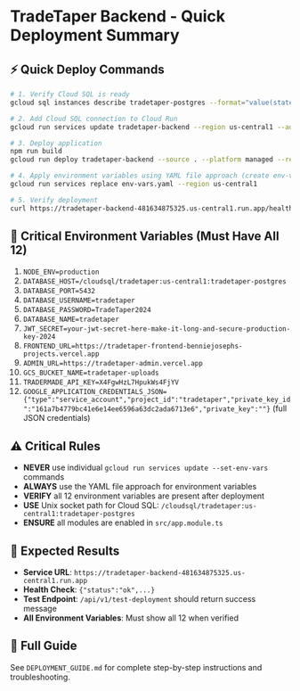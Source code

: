 # TradeTaper Backend - Quick Deployment Summary

## ⚡ Quick Deploy Commands

```bash
# 1. Verify Cloud SQL is ready
gcloud sql instances describe tradetaper-postgres --format="value(state)"

# 2. Add Cloud SQL connection to Cloud Run
gcloud run services update tradetaper-backend --region us-central1 --add-cloudsql-instances=tradetaper:us-central1:tradetaper-postgres

# 3. Deploy application
npm run build
gcloud run deploy tradetaper-backend --source . --platform managed --region us-central1 --allow-unauthenticated --port 8080 --memory 2Gi --cpu 2 --max-instances 10 --timeout 900

# 4. Apply environment variables using YAML file approach (create env-vars.yaml first)
gcloud run services replace env-vars.yaml --region us-central1

# 5. Verify deployment
curl https://tradetaper-backend-481634875325.us-central1.run.app/health
```

## 🔑 Critical Environment Variables (Must Have All 12)

1. `NODE_ENV=production`
2. `DATABASE_HOST=/cloudsql/tradetaper:us-central1:tradetaper-postgres`
3. `DATABASE_PORT=5432`
4. `DATABASE_USERNAME=tradetaper`
5. `DATABASE_PASSWORD=TradeTaper2024`
6. `DATABASE_NAME=tradetaper`
7. `JWT_SECRET=your-jwt-secret-here-make-it-long-and-secure-production-key-2024`
8. `FRONTEND_URL=https://tradetaper-frontend-benniejosephs-projects.vercel.app`
9. `ADMIN_URL=https://tradetaper-admin.vercel.app`
10. `GCS_BUCKET_NAME=tradetaper-uploads`
11. `TRADERMADE_API_KEY=X4FgwHzL7HpukWs4FjYV`
12. `GOOGLE_APPLICATION_CREDENTIALS_JSON={"type":"service_account","project_id":"tradetaper","private_key_id":"161a7b4779bc41e6e14ee6596a63dc2ada6713e6","private_key":""}` (full JSON credentials)

## ⚠️ Critical Rules

- **NEVER** use individual `gcloud run services update --set-env-vars` commands
- **ALWAYS** use the YAML file approach for environment variables
- **VERIFY** all 12 environment variables are present after deployment
- **USE** Unix socket path for Cloud SQL: `/cloudsql/tradetaper:us-central1:tradetaper-postgres`
- **ENSURE** all modules are enabled in `src/app.module.ts` 

## 🎯 Expected Results

- **Service URL**: `https://tradetaper-backend-481634875325.us-central1.run.app`
- **Health Check**: `{"status":"ok",...}`
- **Test Endpoint**: `/api/v1/test-deployment` should return success message
- **All Environment Variables**: Must show all 12 when verified

## 📖 Full Guide

See `DEPLOYMENT_GUIDE.md` for complete step-by-step instructions and troubleshooting. 
